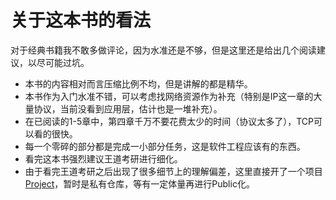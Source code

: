 # 关于这本书的看法
对于经典书籍我不敢多做评论，因为水准还是不够，但是这里还是给出几个阅读建议，以尽可能过坑。
+ 本书的内容相对而言压缩比例不均，但是讲解的都是精华。
+ 本书作为入门水准不错，可以考虑找网络资源作为补充（特别是IP这一章的大量协议，当前没看到应用层，估计也是一堆补充）。
+ 在已阅读的1-5章中，第四章千万不要花费太少的时间（协议太多了），TCP可以看的很快。
+ 每一个零碎的部分都是完成一小部分任务，这是软件工程应该有的东西。
+ 看完这本书强烈建议王道考研进行细化。
+ 由于看完王道考研之后出现了很多细节上的理解偏差，这里直接开了一个项目[Project](https://github.com/Ivy233/Project-802)，暂时是私有仓库，等有一定体量再进行Public化。